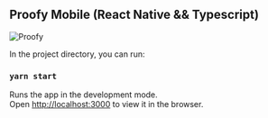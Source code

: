 ## Proofy Mobile (React Native && Typescript)

<img src="https://github.com/vbeloti/proofy-mobile/blob/master/.github/proofy-1.jpg?raw=true" alt="Proofy" />

In the project directory, you can run:

### `yarn start`

Runs the app in the development mode.<br />
Open [http://localhost:3000](http://localhost:3000) to view it in the browser.
